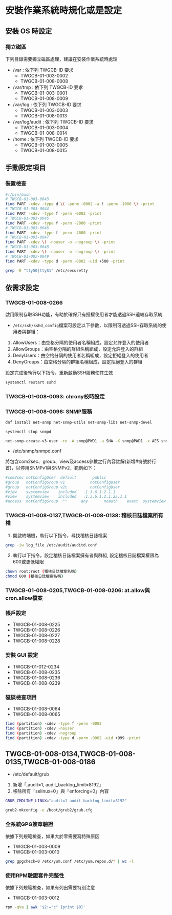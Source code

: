 # 安裝作業系統時規化或是設定

## 安裝 OS 時設定

### 獨立磁區

下列目錄需要獨立磁區處理，建議在安裝作業系統時處理

* /var : 依下列 TWGCB-ID 要求
  * TWGCB-01-003-0002
  * TWGCB-01-008-0008
* /var/tmp : 依下列 TWGCB-ID 要求
  * TWGCB-01-003-0001
  * TWGCB-01-008-0009
* /var/log : 依下列 TWGCB-ID 要求
  * TWGCB-01-003-0003
  * TWGCB-01-008-0013
* /var/log/audit : 依下列 TWGCB-ID 要求
  * TWGCB-01-003-0004
  * TWGCB-01-008-0014
* /home : 依下列 TWGCB-ID 要求
  * TWGCB-01-003-0005
  * TWGCB-01-008-0015

## 手動設定項目

### 裝置檢查

```bash
#!/bin/bash
# TWGCB-01-003-0043
find PART -xdev -type d \( -perm -0002 -a ! -perm -1000 \) -print
# TWGCB-01-003-0044
find PART -xdev -type f -perm -0002 -print
# TWGCB-01-003-0045
find PART -xdev -type f -perm -2000 -print
# TWGCB-01-003-0046
find PART -xdev -type f -perm -4000 -print
# TWGCB-01-003-0047
find PART -xdev \( -nouser -o -nogroup \) -print
# TWGCB-01-003-0048
find PART -xdev \( -nouser -o -nogroup \) -print
# TWGCB-01-003-0049
find PART -xdev -type d -perm -0002 -uid +500 -print

grep -E "ttyS0|ttyS1" /etc/securetty
```


## 依需求設定

### TWGCB-01-008-0266

啟用限制存取SSH功能，有助於確保只有授權使用者才能透過SSH遠端存取系統

* `/etc/ssh/sshd_config`檔案可設定以下參數，以限制可透過SSH存取系統的使用者與群組：

1. AllowUsers：由空格分隔的使用者名稱組成，設定允許登入的使用者
2. AllowGroups：由空格分隔的群組名稱組成，設定允許登入的群組
3. DenyUsers：由空格分隔的使用者名稱組成，設定拒絕登入的使用者
4. DenyGroups：由空格分隔的群組名稱組成，設定拒絕登入的群組

設定完成後執行以下指令，重新啟動SSH服務使其生效

```bash
systemctl restart sshd
```

### TWGCB-01-008-0093: chrony校時設定

### TWGCB-01-008-0096: SNMP服務

```bash
dnf install net-snmp net-snmp-utils net-snmp-libs net-snmp-devel

systemctl stop snmpd

net-snmp-create-v3-user -ro -A snmp@PWD1 -a SHA -X snmp@PWD1 -x AES snmpAdmin
```

* /etc/snmp/snmpd.conf

將包含com2sec、group、view及access參數之行內容註解(新增#符號於行首)，以停用SNMPv1與SNMPv2，範例如下：

```conf
#com2sec notConfigUser  default       public
#group   notConfigGroup v1           notConfigUser
#group   notConfigGroup v2c          notConfigUser
#view    systemview    included   .1.3.6.1.2.1.1
#view    systemview    included   .1.3.6.1.2.1.25.1.1
#access  notConfigGroup  ""      any       noauth    exact  systemview none none
```

### TWGCB-01-008-0137,TWGCB-01-008-0138: 稽核日誌檔案所有權

1.  開啟終端機，執行以下指令，尋找稽核日誌檔案

```bash
grep -iw log_file /etc/audit/auditd.conf
```

2. 執行以下指令，設定稽核日誌檔案擁有者與群組, 設定稽核日誌檔案權限為600或更低權限

```bash
chown root:root (稽核日誌檔案名稱)
chmod 600 (稽核日誌檔案名稱)
```

### TWGCB-01-008-0205,TWGCB-01-008-0206: at.allow與cron.allow檔案

### 帳戶設定

* TWGCB-01-008-0225
* TWGCB-01-008-0226
* TWGCB-01-008-0227
* TWGCB-01-008-0228

### 安裝 GUI 設定

* TWGCB-01-012-0234
* TWGCB-01-008-0235
* TWGCB-01-008-0236
* TWGCB-01-008-0239

### 磁碟檢查項目

* TWGCB-01-008-0064
* TWGCB-01-008-0065

```bash
find (partition) -xdev -type f -perm -0002
find (partition) -xdev -nouser
find (partition) -xdev -nogroup
find (partition) -xdev -type d -perm -0002 -uid +999 -print
```

## TWGCB-01-008-0134,TWGCB-01-008-0135,TWGCB-01-008-0186

* /etc/default/grub

1. 新增「,audit=1, audit_backlog_limit=8192」
2. 移除所有「selinux=0」與「enforcing=0」內容

```bash
GRUB_CMDLINE_LINUX="audit=1 audit_backlog_limit=8192"
```

```bash
grub2-mkconfig -o /boot/grub2/grub.cfg
```

### 全系統GPG簽章驗證

依據下列規範檢查，如果大於零需要寫特殊原因

* TWGCB-01-003-0009
* TWGCB-01-003-0010

```bash
grep gpgcheck=0 /etc/yum.conf /etc/yum.repos.d/* | wc -l
```

### 使用RPM驗證套件完整性

依據下列規範檢查，如果有列出需要特別注意

* TWGCB-01-003-0012

```bash
rpm -qVa | awk '$2!="c" {print $0}'
```
